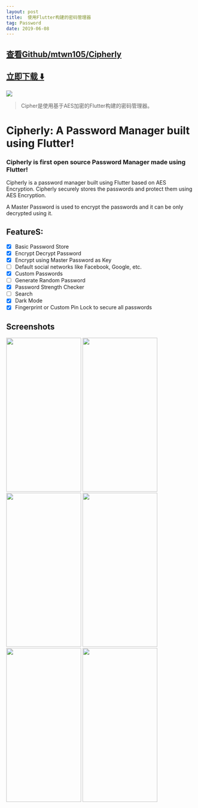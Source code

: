 ```yaml
---
layout: post
title:  使用Flutter构建的密码管理器
tag: Password
date: 2019-06-08
---
```


 

## [查看Github/mtwn105/Cipherly](http://github.com/mtwn105/Cipherly)
## [立即下载 ️⬇️ ](https://codeload.github.com/mtwn105/Cipherly/zip/master) 


 
![](https://flutterawesome.com/content/images/2019/05/Cipherly.jpg)
 
>
> Cipher是使用基于AES加密的Flutter构建的密码管理器。
>

 
# Cipherly: A Password Manager built using Flutter!

### Cipherly is first open source Password Manager made using Flutter!

Cipherly is a password manager built using Flutter based on AES Encryption. Cipherly securely stores the passwords and protect them using AES Encryption.

A Master Password is used to encrypt the passwords and it can be only decrypted using it.

## FeatureS:

- [x] Basic Password Store
- [x] Encrypt Decrypt Password
- [x] Encrypt using Master Password as Key
- [ ] Default social networks like Facebook, Google, etc.
- [x] Custom Passwords
- [ ] Generate Random Password
- [x] Password Strength Checker
- [ ] Search
- [x] Dark Mode
- [x] Fingerprint or Custom Pin Lock to secure all passwords

## Screenshots

<img src="https://raw.githubusercontent.com/mtwn105/Cipherly/master/assets/Screenshots/6.jpg" width="200px" height="411px" /> 
<img src="https://raw.githubusercontent.com/mtwn105/Cipherly/master/assets/Screenshots/1.jpg" width="200px" height="411px" />
<img src="https://raw.githubusercontent.com/mtwn105/Cipherly/master/assets/Screenshots/2.jpg" width="200px" height="411px" />
<img src="https://raw.githubusercontent.com/mtwn105/Cipherly/master/assets/Screenshots/3.jpg" width="200px" height="411px" />
<img src="https://raw.githubusercontent.com/mtwn105/Cipherly/master/assets/Screenshots/4.jpg" width="200px" height="411px" />
<img src="https://raw.githubusercontent.com/mtwn105/Cipherly/master/assets/Screenshots/5.jpg" width="200px" height="411px" />


